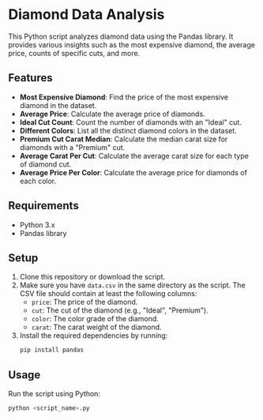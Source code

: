 # Diamond Data Analysis

This Python script analyzes diamond data using the Pandas library. It provides various insights such as the most expensive diamond, the average price, counts of specific cuts, and more.

## Features

- **Most Expensive Diamond**: Find the price of the most expensive diamond in the dataset.
- **Average Price**: Calculate the average price of diamonds.
- **Ideal Cut Count**: Count the number of diamonds with an "Ideal" cut.
- **Different Colors**: List all the distinct diamond colors in the dataset.
- **Premium Cut Carat Median**: Calculate the median carat size for diamonds with a "Premium" cut.
- **Average Carat Per Cut**: Calculate the average carat size for each type of diamond cut.
- **Average Price Per Color**: Calculate the average price for diamonds of each color.

## Requirements

- Python 3.x
- Pandas library

## Setup

1. Clone this repository or download the script.
2. Make sure you have `data.csv` in the same directory as the script. The CSV file should contain at least the following columns:
    - `price`: The price of the diamond.
    - `cut`: The cut of the diamond (e.g., "Ideal", "Premium").
    - `color`: The color grade of the diamond.
    - `carat`: The carat weight of the diamond.
3. Install the required dependencies by running:
    ```bash
    pip install pandas
    ```

## Usage

Run the script using Python:

```bash
python <script_name>.py
